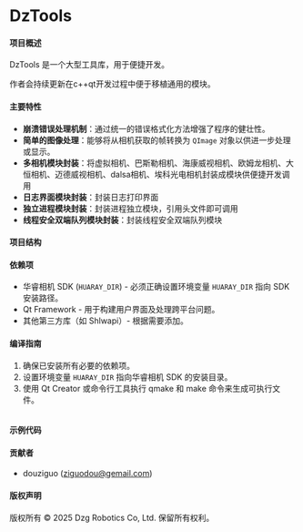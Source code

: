 # DzTools

#### 项目概述

DzTools 是一个大型工具库，用于便捷开发。

作者会持续更新在c++qt开发过程中便于移植通用的模块。

#### 主要特性

- **崩溃错误处理机制**：通过统一的错误格式化方法增强了程序的健壮性。
- **简单的图像处理**：能够将从相机获取的帧转换为 `QImage` 对象以供进一步处理或显示。
- **多相机模块封装**：将虚拟相机、巴斯勒相机、海康威视相机、欧姆龙相机、大恒相机、迈德威视相机、dalsa相机、埃科光电相机封装成模块供便捷开发调用
- **日志界面模块封装**：封装日志打印界面
- **独立进程模块封装**：封装进程独立模块，引用头文件即可调用
- **线程安全双端队列模块封装**：封装线程安全双端队列模块

#### 项目结构



#### 依赖项

- 华睿相机 SDK (`HUARAY_DIR`) - 必须正确设置环境变量 `HUARAY_DIR` 指向 SDK 安装路径。
- Qt Framework - 用于构建用户界面及处理跨平台问题。
- 其他第三方库（如 Shlwapi）- 根据需要添加。

#### 编译指南

1. 确保已安装所有必要的依赖项。
2. 设置环境变量 `HUARAY_DIR` 指向华睿相机 SDK 的安装目录。
3. 使用 Qt Creator 或命令行工具执行 qmake 和 make 命令来生成可执行文件。

```

```

#### 示例代码



#### 贡献者

- douziguo (ziguodou@gemail.com)

#### 版权声明

版权所有 © 2025 Dzg Robotics Co, Ltd. 保留所有权利。
